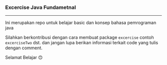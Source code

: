 ### Excercise Java Fundametnal

---

Ini merupakan repo untuk belajar basic dan konsep bahasa pemrograman java

Silahkan berkontribusi dengan cara membuat package ```excercise``` contoh ```excerciseTwo``` dst. dan jangan lupa berikan informasi terkait code yang tulis dengan comment.

Selamat Belajar 🙃
